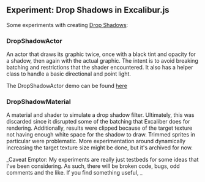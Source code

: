 ## Experiment:  Drop Shadows in Excalibur.js 
Some experiments with creating [Drop Shadows](https://en.wikipedia.org/wiki/Drop_shadow):


### DropShadowActor
An actor that draws its graphic twice, once with a black tint and opacity for a shadow, then again with the actual graphic.  The intent is to avoid breaking batching and restrictions that the shader encountered.  It also has a helper class to handle a basic directional and point light.  

The DropShadowActor demo can be found [here](https://whirlinggizmo.github.io/experiments-excaliburjs-dropshadow/)<br>

### DropShadowMaterial  
A material and shader to simulate a drop shadow filter.  Ultimately, this was discarded since it disrupted some of the batching that Excaliber does for rendering.  Additionally, results were clipped because of the target texture not having enough white space for the shadow to draw.  Trimmed sprites in particular were problematic.  More experimentation around dynamically increasing the target texture size might be done, but it's archived for now.


_Caveat Emptor: My experiments are really just testbeds for some ideas that I've been considering.  As such, there will be broken code, bugs, odd comments and the like.  If you find something useful, _





